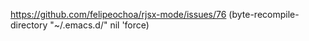 https://github.com/felipeochoa/rjsx-mode/issues/76
(byte-recompile-directory "~/.emacs.d/" nil 'force)